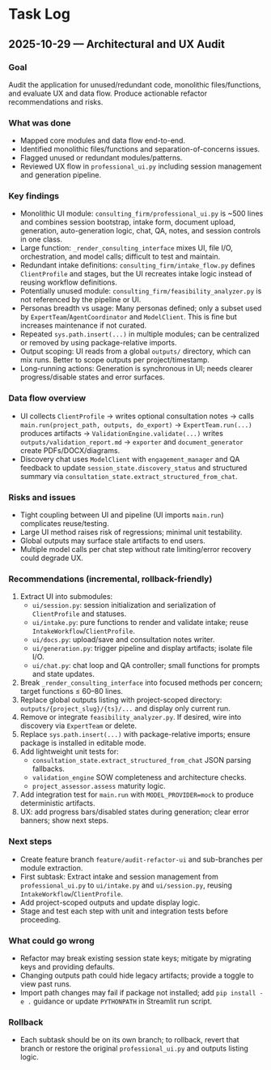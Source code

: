 # Task Log

## 2025-10-29 — Architectural and UX Audit

### Goal
Audit the application for unused/redundant code, monolithic files/functions, and evaluate UX and data flow. Produce actionable refactor recommendations and risks.

### What was done
- Mapped core modules and data flow end-to-end.
- Identified monolithic files/functions and separation-of-concerns issues.
- Flagged unused or redundant modules/patterns.
- Reviewed UX flow in `professional_ui.py` including session management and generation pipeline.

### Key findings
- Monolithic UI module: `consulting_firm/professional_ui.py` is ~500 lines and combines session bootstrap, intake form, document upload, generation, auto-generation logic, chat, QA, notes, and session controls in one class.
- Large function: `_render_consulting_interface` mixes UI, file I/O, orchestration, and model calls; difficult to test and maintain.
- Redundant intake definitions: `consulting_firm/intake_flow.py` defines `ClientProfile` and stages, but the UI recreates intake logic instead of reusing workflow definitions.
- Potentially unused module: `consulting_firm/feasibility_analyzer.py` is not referenced by the pipeline or UI.
- Personas breadth vs usage: Many personas defined; only a subset used by `ExpertTeam`/`AgentCoordinator` and `ModelClient`. This is fine but increases maintenance if not curated.
- Repeated `sys.path.insert(...)` in multiple modules; can be centralized or removed by using package-relative imports.
- Output scoping: UI reads from a global `outputs/` directory, which can mix runs. Better to scope outputs per project/timestamp.
- Long-running actions: Generation is synchronous in UI; needs clearer progress/disable states and error surfaces.

### Data flow overview
- UI collects `ClientProfile` → writes optional consultation notes → calls `main.run(project_path, outputs, do_export)` → `ExpertTeam.run(...)` produces artifacts → `ValidationEngine.validate(...)` writes `outputs/validation_report.md` → `exporter` and `document_generator` create PDFs/DOCX/diagrams.
- Discovery chat uses `ModelClient` with `engagement_manager` and QA feedback to update `session_state.discovery_status` and structured summary via `consultation_state.extract_structured_from_chat`.

### Risks and issues
- Tight coupling between UI and pipeline (UI imports `main.run`) complicates reuse/testing.
- Large UI method raises risk of regressions; minimal unit testability.
- Global outputs may surface stale artifacts to end users.
- Multiple model calls per chat step without rate limiting/error recovery could degrade UX.

### Recommendations (incremental, rollback-friendly)
1) Extract UI into submodules:
   - `ui/session.py`: session initialization and serialization of `ClientProfile` and statuses.
   - `ui/intake.py`: pure functions to render and validate intake; reuse `IntakeWorkflow`/`ClientProfile`.
   - `ui/docs.py`: upload/save and consultation notes writer.
   - `ui/generation.py`: trigger pipeline and display artifacts; isolate file I/O.
   - `ui/chat.py`: chat loop and QA controller; small functions for prompts and state updates.
2) Break `_render_consulting_interface` into focused methods per concern; target functions ≤ 60–80 lines.
3) Replace global outputs listing with project-scoped directory: `outputs/{project_slug}/{ts}/...` and display only current run.
4) Remove or integrate `feasibility_analyzer.py`. If desired, wire into discovery via `ExpertTeam` or delete.
5) Replace `sys.path.insert(...)` with package-relative imports; ensure package is installed in editable mode.
6) Add lightweight unit tests for:
   - `consultation_state.extract_structured_from_chat` JSON parsing fallbacks.
   - `validation_engine` SOW completeness and architecture checks.
   - `project_assessor.assess` maturity logic.
7) Add integration test for `main.run` with `MODEL_PROVIDER=mock` to produce deterministic artifacts.
8) UX: add progress bars/disabled states during generation; clear error banners; show next steps.

### Next steps
- Create feature branch `feature/audit-refactor-ui` and sub-branches per module extraction.
- First subtask: Extract intake and session management from `professional_ui.py` to `ui/intake.py` and `ui/session.py`, reusing `IntakeWorkflow`/`ClientProfile`.
- Add project-scoped outputs and update display logic.
- Stage and test each step with unit and integration tests before proceeding.

### What could go wrong
- Refactor may break existing session state keys; mitigate by migrating keys and providing defaults.
- Changing outputs path could hide legacy artifacts; provide a toggle to view past runs.
- Import path changes may fail if package not installed; add `pip install -e .` guidance or update `PYTHONPATH` in Streamlit run script.

### Rollback
- Each subtask should be on its own branch; to rollback, revert that branch or restore the original `professional_ui.py` and outputs listing logic.


